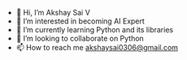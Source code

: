 - 👋 Hi, I’m Akshay Sai V
- 👀 I’m interested in becoming AI Expert
- 🌱 I’m currently learning Python and its libraries
- 💞️ I’m looking to collaborate on Python 
- 📫 How to reach me akshaysai0306@gmail.com

<!---
AkshaySai0306/AkshaySai0306 is a ✨ special ✨ repository because its `README.md` (this file) appears on your GitHub profile.
You can click the Preview link to take a look at your changes.
--->
